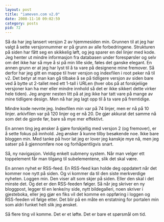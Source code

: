 ```yaml
---
layout: post
title: "iameven.com v2.0"
date: 2008-11-10 09:02:59
category: posts
pid: 72
---
```

Så da har jeg lansert versjon 2 av hjemmesiden min. Grunnen til at jeg har valgt å sette versjonnummer er på grunn av alle forbedringene. Strukturen på siden har fått seg en skikkelig løft, og jeg sparer en del linjer med kode. Jeg henter ut mindre informasjon fra databasen under forespørsler og selv om det ikke har så mye å si på min lille side, føles det ganske elegant. En annen grunn er at jeg har lyst til å ta vare på designene mine fremover. Så derfor har jeg gitt en mappe til hver versjon og indexfilen i root peker nå til v2. Det betyr at man kan gå tilbake å se på tidligere versjon av siden bare ved å bytte ut 2-tallet med ett 1-tall i URLen (hver obs på at forskjeliige versjoner kan ha mer eller mindre innhold så det er ikke sikkert dette virker hele tiden). Jeg angrer nesten litt på at jeg ikke har tatt vare på mange av mine tidligere design. Men nå har jeg lagt opp til å ta vare på fremtidige.

Mindre kode nevnte jeg. Indexfilen min var på 74 linjer, men er nå på 10 linjer. arkivfilen var på 120 linjer og er nå 20. De gjør akkurat det samme nå som det de gjorde før, bare så mye mer effektivt.

En annen ting jeg ønsker å gjøre forskjellig med versjon 2 (og fremover), er å sette fokus på innhold. Jeg ønsker å kunne tilby besøkende noe. Ikke bare bloggen min. Med tanke på hvor lat jeg er lover jeg kanskje mye nå, men jeg satser på å gjennomføre noe og forhåpentligvis snart.

Så, ny navigasjon. Veldig enkelt submeny system. Når man velger ett toppelement får man tilgang til subelementene, slik det skal være. 

En annen nyhet er RSS-feed. En RSS-feed kan holde deg oppdatert når det kommer noe nytt på siden. Og vi kommer da til den siste merkverdige nyheten. Loggen min. Den viser alt som skjer på siden. Eller den skal i det minste det. Og det er den RSS-feeden følger. Så når jeg skriver en ny bloggpost, legger til en lenke/ny side, nytt bildegalleri, noen skriver i gjesteboka, eller jeg gjør en fiks vil det komme en oppføring i loggen og RSS-feeden vil følge etter. Det blir på en måte en erstatning for portalen min som aldri funket helt slik jeg ønsket. 

Så flere ting vil komme. Det er et løfte. Det er bare et spørsmål om tid.